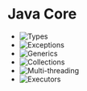 # Java Core
* ![Types](https://github.com/shamy1st/java-types)
* ![Exceptions]()
* ![Generics]()
* ![Collections]()
* ![Multi-threading](https://github.com/shamy1st/java-multithreading)
* ![Executors](https://github.com/shamy1st/java-executors)
